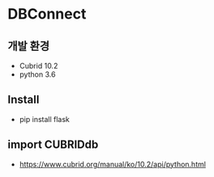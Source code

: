 # DBConnect

## 개발 환경
- Cubrid 10.2
- python 3.6

## Install
- pip install flask

## import CUBRIDdb
- https://www.cubrid.org/manual/ko/10.2/api/python.html
